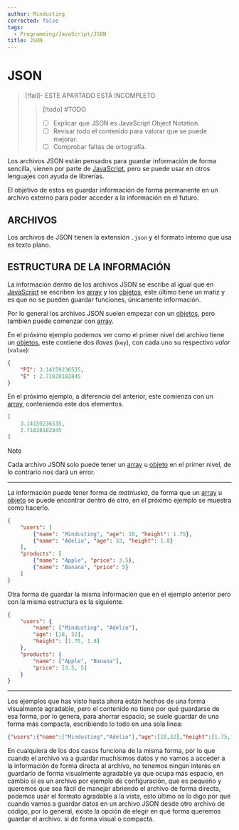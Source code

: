 ```yaml
---
author: Mindusting
corrected: false
tags:
  - Programming/JavaScript/JSON
title: JSON
---
```


# JSON

> [!fail]- ESTE APARTADO ESTÁ INCOMPLETO
> > [!todo] #TODO
> > - [ ] Explicar que JSON es JavaScript Object Notation.
> > - [ ] Revisar todo el contenido para valorar que se puede mejorar.
> > - [ ] Comprobar faltas de ortografía.

Los archivos JSON están pensados para guardar información de forma sencilla, vienen por parte de [JavaScript](../computing/js/js.md), pero se puede usar en otros lenguajes con ayuda de librerías.

El objetivo de estos es guardar información de forma permanente en un archivo externo para poder acceder a la información en el futuro.

## ARCHIVOS

Los archivos de JSON tienen la extensión `.json` y el formato interno que usa es texto plano.

## ESTRUCTURA DE LA INFORMACIÓN

La información dentro de los archivos JSON se escribe al igual que en [JavaScript](../computing/js/js.md) se escriben los [array](../computing/js/js_array.md) y los [objetos](../computing/js/js_objects.md), este último tiene un matiz y es que no se pueden guardar funciones, únicamente información.

Por lo general los archivos JSON suelen empezar con un [objetos](../computing/js/js_objects.md), pero también puede comenzar con [array](../computing/js/js_array.md).

En el próximo ejemplo podemos ver como el primer nivel del archivo tiene un [objetos](../computing/js/js_objects.md), este contiene dos *llaves* (`key`), con cada uno su respectivo *valor* (`value`):

```json
{
    "PI": 3.14159236535,
    "E" : 2.71828182845
}
```

En el próximo ejemplo, a diferencia del anterior, este comienza con un [array](../computing/js/js_array.md), conteniendo este dos elementos.

```json
[
    3.14159236535,
    2.71828182845
]
```

>[!note]
>Cada archivo JSON solo puede tener un [array](../computing/js/js_array.md) u [objeto](../computing/js/js_objects.md) en el primer nivel, de lo contrario nos dará un error.

---

La información puede tener forma de *matriuska*, de forma que un [array](../computing/js/js_array.md) u [objeto](../computing/js/js_objects.md) se puede encontrar dentro de otro, en el próximo ejemplo se muestra como hacerlo.

```json
{
    "users": [
        {"name": "Mindusting", "age": 18, "height": 1.75},
        {"name": "Adelio", "age": 32, "height": 1.8}
    ],
    "products": [
        {"name": "Apple", "price": 3.5},
        {"name": "Banana", "price": 5}
    ]
}
```

Otra forma de guardar la misma información que en el ejemplo anterior pero con la misma estructura es la siguiente.

```json
{
    "users": {
        "name": ["Mindusting", "Adelio"],
        "age": [18, 32],
        "height": [1.75, 1.8]
    },
    "products": {
        "name": ["Apple", "Banana"],
        "price": [3.5, 5]
    }
}
```

---

Los ejemplos que has visto hasta ahora están hechos de una forma visualmente agradable, pero el contenido no tiene por qué guardarse de esa forma, por lo genera, para ahorrar espacio, se suele guardar de una forma más compacta, escribiendo lo todo en una sola línea:

```json
{"users":{"name":["Mindusting","Adelio"],"age":[18,32],"height":[1.75,1.8]},"products":{"name":["Apple","Banana"],"price":[3.5,5]}}
```

En cualquiera de los dos casos funciona de la misma forma, por lo que cuando el archivo va a guardar muchísimos datos y no vamos a acceder a la información de forma directa al archivo, no tenemos ningún interés en guardarlo de forma visualmente agradable ya que ocupa más espacio, en cambio si es un archivo por ejemplo de configuración, que es pequeño y queremos que sea fácil de manejar abriendo el archivo de forma directa, podemos usar el formato agradable a la vista, esto último os lo digo por qué cuando vamos a guardar datos en un archivo JSON desde otro archivo de código, por lo general, existe la opción de elegir en qué forma queremos guardar el archivo. si de forma visual o compacta.

